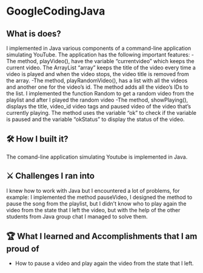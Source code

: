 # GoogleCodingJava

## What is does?
I implemented in Java various components of a command-line application simulating YouTube. The application has the following important features:
    - The method, playVideo(), have the variable “currentvideo” which keeps the current video. The ArrayList  “array”  keeps the title of the video every time a video is played and when the video stops, the video title is removed from the array.
    -The method, playRandomVideo(), has a list with all the videos and another one for the video’s id. The method adds all the video’s IDs to the list. I implemented the function Random to get a random video from the playlist and after I played the random video
    -The method, showPlaying(), displays the title, video_id video tags and paused video of the video that’s currently playing. The method uses the variable “ok” to check if the variable is paused and the variable “okStatus” to display the status of the video.

## :hammer_and_wrench: How I built it?
The comand-line application simulating Youtube is implemented in Java.

## :crossed_swords: Challenges I ran into
I knew how to work with Java but I encountered a lot of problems, for example: I implemented the method pauseVideo, I designed the method to pause the song from the playlist, but I didn't know who to play again the video from the state that I left the video, but with the help of the other students from Java group chat I managed to solve them.

## :trophy: What I learned and Accomplishments that I am proud of
- How to pause a video and play again the video from the state that I left.
